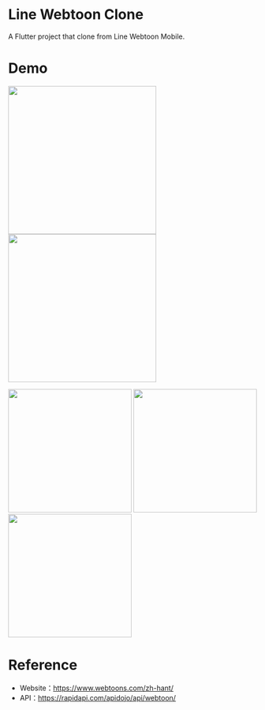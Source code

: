 # Line Webtoon Clone
A Flutter project that clone from Line Webtoon Mobile.

# Demo
<img src="https://user-images.githubusercontent.com/489849/169224028-4b92f048-9082-44f6-bdbb-eac73e3b784e.png" width=300/> <img src="https://user-images.githubusercontent.com/489849/169224187-f2400e2f-586b-493a-abac-321a80295d62.png" width=300/>

<img src="https://user-images.githubusercontent.com/489849/169224196-f025afda-fdc1-4840-a844-43d58b8c371c.png" width=250/> <img src="https://user-images.githubusercontent.com/489849/169224205-c5cb7fff-34da-4afd-89c2-f42c4d716385.png" width=250/> <img src="https://user-images.githubusercontent.com/489849/169224209-5515800a-0c9e-4fbd-88f2-a2b39d97c298.png" width=250/>

# Reference
- Website：https://www.webtoons.com/zh-hant/
- API：https://rapidapi.com/apidojo/api/webtoon/
